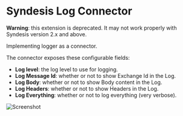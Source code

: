 # Syndesis Log Connector

**Warning**: this extension is deprecated. It may not work properly with Syndesis version 2.x and above.

Implementing logger as a connector.

The connector exposes these configurable fields:
- **Log level**: the log level to use for logging.
- **Log Message Id**: whether or not to show Exchange Id in the Log.
- **Log Body**: whether or not to show Body content in the Log.
- **Log Headers**: whether or not to show Headers in the Log.
- **Log Everything**: whether or not to log everything (very verbose).

![Screenshot](screenshot.png)

